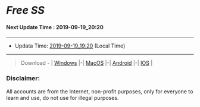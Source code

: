 
# *Free SS*

#### Next Update Time : 2019-09-19_20:20

---
* Updata Time: [2019-09-19_19:20](https://github.com/Geek-007/free-SS/blob/master/2019-09-19_19:20_FreeSS.txt) (Local Time)
---

> Download - | [Windows](https://github.com/shadowsocks/shadowsocks-windows/releases) |-| [MacOS](https://github.com/shadowsocks/shadowsocks-iOS/releases) |-| [Android](https://github.com/shadowsocks/shadowsocks-android/releases) |-| [IOS](https://itunes.apple.com/us/) |

### Disclaimer:
All accounts are from the Internet, non-profit purposes, only for everyone to learn and use, do not use for illegal purposes.
<br>
